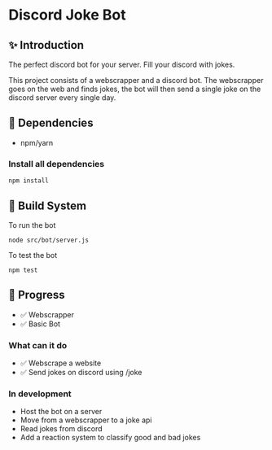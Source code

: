 # Discord Joke Bot

## ✨ Introduction
The perfect discord bot for your server. Fill your discord with jokes.

This project consists of a webscrapper and a discord bot. The webscrapper goes on the web and finds jokes, the bot will then send a single joke on the discord server every single day. 

## 📝 Dependencies
- npm/yarn

### Install all dependencies
```
npm install
```

## 🚀 Build System

To run the bot
```
node src/bot/server.js
```

To test the bot
```
npm test
```

## 🔨 Progress
- ✅ Webscrapper
- ✅ Basic Bot

### What can it do
- ✅ Webscrape a website
- ✅ Send jokes on discord using /joke

### In development
- Host the bot on a server
- Move from a webscrapper to a joke api
- Read jokes from discord
- Add a reaction system to classify good and bad jokes
